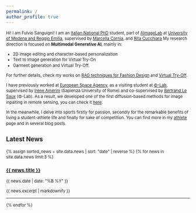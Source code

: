 ```yaml
---
permalink: /
author_profile: true
---
```

<div style="font-size: 0.7rem; line-height: 1.4;">

Hi! I am Fulvio Sanguigni! I am an [Italian National PhD](https://www.phd-ai.it/) student, part of [AImageLab](https://aimagelab.ing.unimore.it/imagelab/) at [University of Modena and Reggio Emilia](https://www.unimore.it/), supervised by [Marcella Cornia](https://scholar.google.it/citations?user=DzgmSJEAAAAJ&hl=it), and [Rita Cucchiara](https://scholar.google.it/citations?user=OM3sZEoAAAAJ&hl=it)
My research direction is focused on **Multimodal Generative AI**, mainly in:
- 2D image editing and character-based personalization
- Text to Image generation for Virtual Try-On
- Garment generation and Virtual Try-Off. 

For further details, check my works on [RAG techniques for Fashion Design](https://arxiv.org/abs/2504.14011) and [Virtual Try-Off](https://temu-vtoff-page.github.io/).

I have previously worked at [European Space Agency](https://www.esa.int/), as a visiting student at [Φ-Lab](https://philab.esa.int/), supervised by [Irene Amerini](https://sites.google.com/diag.uniroma1.it/ireneamerini) (Sapienza University of Rome) and co-supervised by [Bertrand Le Saux](https://blesaux.github.io/) (Φ-Lab). As a result, we developed one of the first diffusion-based methods for image inpaiting in remote sensing, you can check it [here](https://arxiv.org/abs/2311.06222).

In the meanwhile, I delve into sports firstly for passion, secondly for the remarkable benefits of living a student-athlete life and finally for sake of competition.
You can find more in my [athlete](https://furio1999.github.io//athlete/) page and in several blog posts.

## Latest News
<div style="font-size: 0.7rem; line-height: 1.4;">
<!-- {% include news.html %} -->
<!-- news-list -->
<div class="news-container">
  {% assign sorted_news = site.data.news | sort: "date" | reverse %}
  {% for news in site.data.news limit:3 %}
    <div class="news-item">
      <h3><a href="{{ news.url }}">{{ news.title }}</a></h3>
      <p class="news-date">{{ news.date | date: "%B %Y" }}</p>
      <p class="news-excerpt">{{ news.excerpt | markdownify }}</p>
    </div>
    <hr>
  {% endfor %}
</div>


